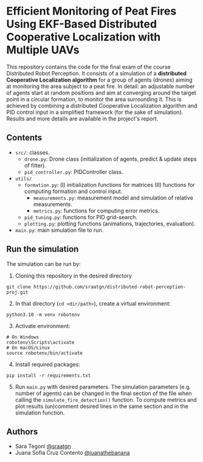 # Efficient Monitoring of Peat Fires Using EKF-Based Distributed Cooperative Localization with Multiple UAVs

This repository contains the code for the final exam of the course Distributed Robot Perception. It consists of a simulation of a **distributed Cooperative Localization algorithm** for a group of agents (drones) aiming at monitoring the area subject to a peat fire. 
In detail: an adjustable number of agents start at random positions and aim at converging around the target point in a circular formation, to monitor the area surrounding it. This is achieved by combining a distributed Cooperative Localization algorithm and PID control input in a simplified framework (for the sake of simulation). Results and more details are available in the project's report. 

## Contents
- `src/`: classes.
  - `drone.py`: Drone class (initialization of agents, predict & update steps of filter).
  - `pid_controller.py`: PIDController class.
- `utils/`
    - `formation.py`: (I) initialization functions for matrices (II) functions for computing formation and control input. 
	  - `measurements.py`: measurement model and simulation of relative measurements.
	  - `metrics.py`: functions for computing error metrics.
    - `pid_tuning.py`: functions for PID grid-search.
    - `plotting.py`: plotting functions (animations, trajectories, evaluation).
- `main.py`: main simulation file to run.

## Run the simulation
The simulation can be run by:
1. Cloning this repository in the desired directory
``` 
git clone https://github.com/sraatgn/distributed-robot-perception-proj.git
```
2. In that directory (`cd <dir/path>`), create a virtual environment:
``` 
python3.10 -m venv robotenv
```
3. Activate environment:
```
# On Windows
robotenv\Scripts\activate
# On macOS/Linux
source robotenv/bin/activate
```
4. Install required packages:
```
pip install -r requirements.txt
```
5. Run `main.py` with desired parameters. The simulation parameters (e.g. number of agents) can be changed in the final section of the file when calling the `simulate_fire_detection()` function. To compute metrics and plot results (un)comment desired lines in the same section and in the simulation function.

## Authors
- Sara Tegoni [@sraatgn](https://github.com/sraatgn)
- Juana Sofia Cruz Contento [@juanathebanana](https://github.com/juanathebanana)
